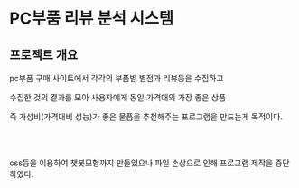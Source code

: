 # PC부품 리뷰 분석 시스템

## 프로젝트 개요
<p> pc부품 구매 사이트에서 각각의 부품별 별점과 리뷰등을 수집하고 </p>
<p> 수집한 것의 결과를 모아 사용자에게 동일 가격대의 가장 좋은 상품</p>
<p> 즉 가성비(가격대비 성능)가 좋은 물품을 추천해주는 프로그램을 만드는게 목적이다. </p>

<br /><br />

<p> css등을 이용하여 챗봇모형까지 만들었으나 파일 손상으로 인해 프로그램 제작을 중단하였다. </p>
